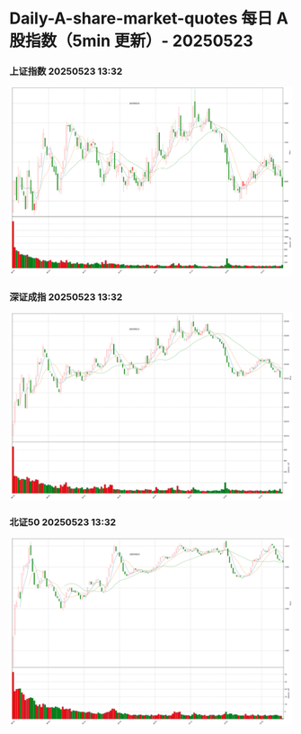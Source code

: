 
# Daily-A-share-market-quotes 每日 A 股指数（5min 更新）- 20250523

### 上证指数 20250523 13:32
![](./fig/2025/5/20250523-sh000001.png)

### 深证成指 20250523 13:32
![](./fig/2025/5/20250523-sz399001.png)

### 北证50 20250523 13:32
![](./fig/2025/5/20250523-bj899050.png)
